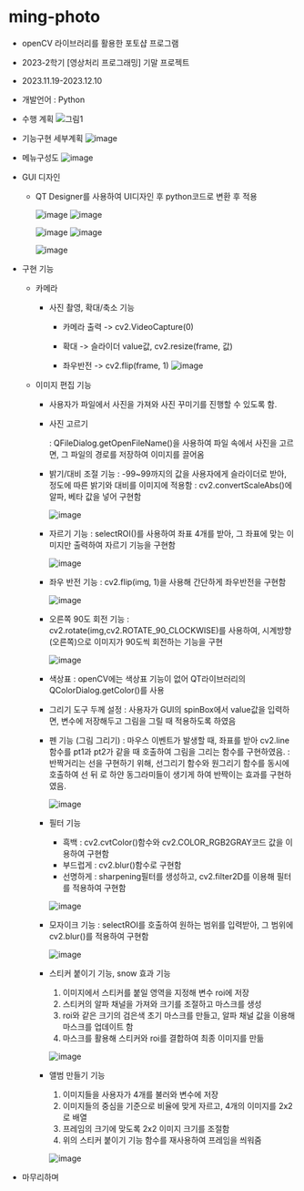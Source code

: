 # ming-photo
* openCV 라이브러리를 활용한 포토샵 프로그램
* 2023-2학기 [영상처리 프로그래밍] 기말 프로젝트
* 2023.11.19-2023.12.10
* 개발언어 : Python

* 수행 계획
  ![그림1](https://github.com/MinseoK1m/ming-photo/assets/138808284/1b9112c1-3964-4dd6-a585-e9b2e56fe2f0)

* 기능구현 세부계획
  ![image](https://github.com/MinseoK1m/ming-photo/assets/138808284/c59e01f5-290f-4c09-9129-6edf6ab6a04f)

* 메뉴구성도
  ![image](https://github.com/MinseoK1m/ming-photo/assets/138808284/da15c149-6e6c-43bd-9d00-e515cd8b16da)


* GUI 디자인
  * QT Designer를 사용하여 UI디자인 후 python코드로 변환 후 적용
   
     ![image](https://github.com/MinseoK1m/ming-photo/assets/138808284/94bcd50b-ce17-4340-a8f2-d39ce79d1219)
     ![image](https://github.com/MinseoK1m/ming-photo/assets/138808284/42b86298-bddd-4cd4-9a24-b83607023d2e)
     
     ![image](https://github.com/MinseoK1m/ming-photo/assets/138808284/a420be92-727d-4e2e-a16b-9dd67e06ed8b)
     ![image](https://github.com/MinseoK1m/ming-photo/assets/138808284/c7602cc1-40a4-45f2-8c6b-a84ba3ed5db6)
     
     ![image](https://github.com/MinseoK1m/ming-photo/assets/138808284/63be7030-cb51-41d4-8860-5a3ece9cee03)

* 구현 기능
  * 카메라
    * 사진 촬영, 확대/축소 기능
      - 카메라 출력 -> cv2.VideoCapture(0)
      
      - 확대 -> 슬라이더 value값, cv2.resize(frame, 값)
      
      - 좌우반전 -> cv2.flip(frame, 1)
       ![image](https://github.com/MinseoK1m/ming-photo/assets/138808284/26a178bc-992d-471b-8f97-484ffeaa2f7b)


  * 이미지 편집 기능
    * 사용자가 파일에서 사진을 가져와 사진 꾸미기를 진행할 수 있도록 함.
    * 사진 고르기

      : QFileDialog.getOpenFileName()을 사용하여 파일 속에서 사진을 고르면, 그 파일의  경로를 저장하여 이미지를 끌어옴
    - 밝기/대비 조절 기능
      : -99~99까지의 값을 사용자에게 슬라이더로 받아, 정도에 따른 밝기와 대비를 이미지에 적용함
      : cv2.convertScaleAbs()에 알파, 베타 값을 넣어 구현함
      
      ![image](https://github.com/MinseoK1m/ming-photo/assets/138808284/927449b5-af86-4099-bec4-5b5d4d3f120f)
      
    - 자르기 기능
      : selectROI()를 사용하여 좌표 4개를 받아, 그 좌표에 맞는 이미지만 출력하여 자르기 기능을 구현함
      
      ![image](https://github.com/MinseoK1m/ming-photo/assets/138808284/437bc5de-1eb6-46b7-8319-52ec46cbf146)
      
    - 좌우 반전 기능
      : cv2.flip(img, 1)을 사용해 간단하게 좌우반전을 구현함
      
      ![image](https://github.com/MinseoK1m/ming-photo/assets/138808284/6001ec7b-3ad3-4d5d-9c6e-391188ff963b)
      
    - 오른쪽 90도 회전 기능
      : cv2.rotate(img,cv2.ROTATE_90_CLOCKWISE)를 사용하여, 시계방향(오른쪽)으로 이미지가 90도씩 회전하는 기능을 구현
      
      ![image](https://github.com/MinseoK1m/ming-photo/assets/138808284/0febf9eb-d6be-4bfc-93fb-fe8d4ce4e7ca)
 
    - 색상표
      : openCV에는 색상표 기능이 없어 QT라이브러리의 QColorDialog.getColor()를 사용
      
    - 그리기 도구 두께 설정
      : 사용자가 GUI의 spinBox에서 value값을 입력하면, 변수에 저장해두고 그림을 그릴 때 적용하도록 하였음
 
    -  펜 기능 (그림 그리기)
      : 마우스 이벤트가 발생할 때, 좌표를 받아 cv2.line함수를 pt1과 pt2가 같을 때 호출하여     그림을 그리는 함수를 구현하였음.
      : 반짝거리는 선을 구현하기 위해, 선그리기 함수와 원그리기 함수를 동시에 호출하여 선 뒤   로 하얀 동그라미들이 생기게 하여 반짝이는 효과를 구현하였음.

       ![image](https://github.com/MinseoK1m/ming-photo/assets/138808284/e8921ea8-9492-468f-8c25-986788f2bbb9)

    - 필터 기능
      * 흑백 : cv2.cvtColor()함수와 cv2.COLOR_RGB2GRAY코드 값을 이용하여 구현함
      * 부드럽게 : cv2.blur()함수로 구현함
      * 선명하게 : sharpening필터를 생성하고, cv2.filter2D를 이용해 필터를 적용하여 구현함
    
       ![image](https://github.com/MinseoK1m/ming-photo/assets/138808284/176941c6-e9b3-4db4-ac97-6f99747d5f10)

     - 모자이크 기능
      : selectROI를 호출하여 원하는 범위를 입력받아, 그 범위에 cv2.blur()를 적용하여 구현함
  
       ![image](https://github.com/MinseoK1m/ming-photo/assets/138808284/5c565304-e3dd-4e85-ab1e-35a2e4673fd5)
  
     -  스티커 붙이기 기능, snow 효과 기능
        1. 이미지에서 스티커를 붙일 영역을 지정해 변수 roi에 저장
        2. 스티커의 알파 채널을 가져와 크기를 조절하고 마스크를 생성
        3. roi와 같은 크기의 검은색 초기 마스크를 만들고, 알파 채널 값을 이용해 마스크를 업데이트 함
        4. 마스크를 활용해 스티커와 roi를 결합하여 최종 이미지를 만듦
         
         ![image](https://github.com/MinseoK1m/ming-photo/assets/138808284/c0c617bf-0a15-40c3-a86e-909effbb897d)
  
    - 앨범 만들기 기능
        1. 이미지들을 사용자가 4개를 불러와 변수에 저장
        2. 이미지들의 중심을 기준으로 비율에 맞게 자르고, 4개의 이미지를 2x2로 배열
        3. 프레임의 크기에 맞도록 2x2 이미지 크기를 조절함
        4. 위의 스티커 붙이기 기능 함수를 재사용하여 프레임을 씌워줌
  
       ![image](https://github.com/MinseoK1m/ming-photo/assets/138808284/b8fbe376-b9d5-4802-ae94-22001f07c945)


* 마무리하며
  

